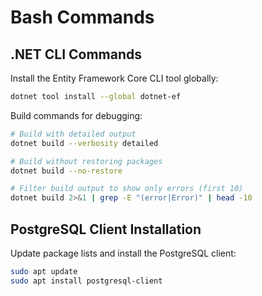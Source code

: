 # Bash Commands

## .NET CLI Commands

Install the Entity Framework Core CLI tool globally:

```bash
dotnet tool install --global dotnet-ef
```

Build commands for debugging:

```bash
# Build with detailed output
dotnet build --verbosity detailed

# Build without restoring packages
dotnet build --no-restore

# Filter build output to show only errors (first 10)
dotnet build 2>&1 | grep -E "(error|Error)" | head -10
```

## PostgreSQL Client Installation

Update package lists and install the PostgreSQL client:

```bash
sudo apt update
sudo apt install postgresql-client
```